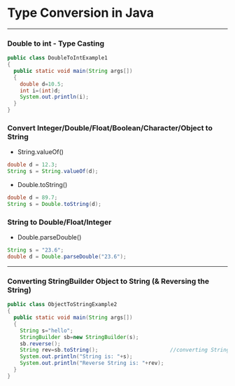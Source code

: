 # Type Conversion in Java
-------------------------

### Double to int - Type Casting
```java
public class DoubleToIntExample1
{  
  public static void main(String args[])
  {  
    double d=10.5;  
    int i=(int)d;  
    System.out.println(i);  
  }
}  
```

### Convert Integer/Double/Float/Boolean/Character/Object to String

-  String.valueOf()
```java
double d = 12.3;
String s = String.valueOf(d);  
```
-  Double.toString()
```java
double d = 89.7;  
String s = Double.toString(d);  
```

### String to Double/Float/Integer

-  Double.parseDouble()
```java
String s = "23.6";  
double d = Double.parseDouble("23.6");  
```

-------------------------------

### Converting StringBuilder Object to String (& Reversing the String)

```java
public class ObjectToStringExample2
{  
  public static void main(String args[])
  {  
    String s="hello";  
    StringBuilder sb=new StringBuilder(s);  
    sb.reverse();  
    String rev=sb.toString();                       //converting StringBuilder to String  
    System.out.println("String is: "+s);  
    System.out.println("Reverse String is: "+rev);  
  }
}  
```
